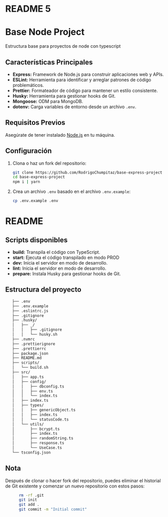 
# README 5
# Base Node Project

Estructura base para proyectos de node con typescript

## Características Principales

- **Express:** Framework de Node.js para construir aplicaciones web y APIs.
- **ESLint:** Herramienta para identificar y arreglar patrones de código problemáticos.
- **Prettier:** Formateador de código para mantener un estilo consistente.
- **Husky:** Herramienta para gestionar hooks de Git.
- **Mongoose:** ODM para MongoDB.
- **dotenv:** Carga variables de entorno desde un archivo `.env`.

## Requisitos Previos

Asegúrate de tener instalado [Node.js](https://nodejs.org/) en tu máquina.

## Configuración

1. Clona o haz un fork del repositorio:
   ```bash
   git clone https://github.com/RodrigoChumpitaz/base-express-project
   cd base-express-project
   npm i | yarn
   ```
2. Crea un archivo `.env` basado en el archivo `.env.example`:
   ```bash
   cp .env.example .env
   ```
# README
## Scripts disponibles

- **build:** Transpila el código con TypeScript.
- **start:** Ejecuta el código transpilado en modo PROD
- **dev:** Inicia el servidor en modo de desarrollo.
- **lint:** Inicia el servidor en modo de desarrollo.
- **prepare:** Instala Husky para gestionar hooks de Git.

## Estructura del proyecto

```bash
   ├── .env
   ├── .env.example
   ├── .eslintrc.js
   ├── .gitignore
   ├── .husky/
   │   ├── _/
   │   │   ├── .gitignore
   │   │   └── husky.sh
   ├── .nvmrc
   ├── .prettierignore
   ├── .prettierrc
   ├── package.json
   ├── README.md
   ├── scripts/
   │   └── build.sh
   ├── src/
   │   ├── app.ts
   │   ├── config/
   │   │   ├── dbconfig.ts
   │   │   ├── env.ts
   │   │   └── index.ts
   │   ├── index.ts
   │   ├── types/
   │   │   ├── genericObject.ts
   │   │   ├── index.ts
   │   │   └── statusCode.ts
   │   └── utils/
   │       ├── bcrypt.ts
   │       ├── index.ts
   │       ├── randomString.ts
   │       ├── response.ts
   │       └── UseCase.ts
   └── tsconfig.json
```

## Nota

Después de clonar o hacer fork del repositorio, puedes eliminar el historial de Git existente y comenzar un nuevo repositorio con estos pasos:

```bash
      rm -rf .git
      git init
      git add .
      git commit -m "Initial commit"
```
